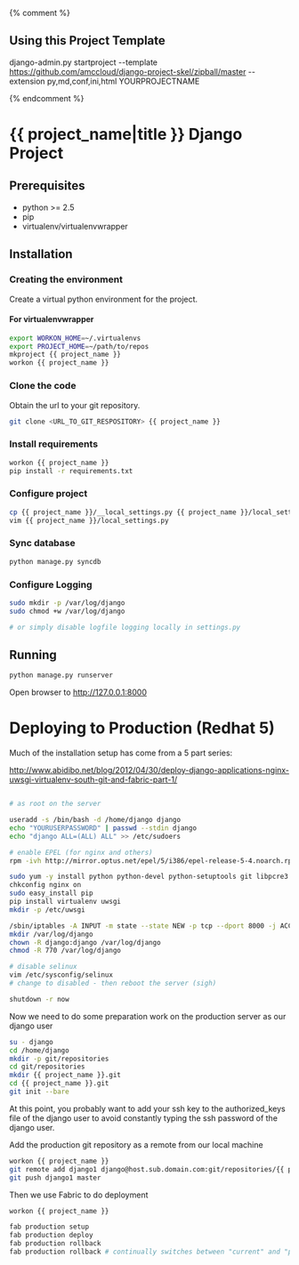 {% comment %}

## Using this Project Template ##

django-admin.py startproject --template https://github.com/amccloud/django-project-skel/zipball/master --extension py,md,conf,ini,html YOURPROJECTNAME

{% endcomment %}

# {{ project_name|title }} Django Project #

## Prerequisites ##

- python >= 2.5
- pip
- virtualenv/virtualenvwrapper

## Installation ##
### Creating the environment ###
Create a virtual python environment for the project.

#### For virtualenvwrapper ####
```bash
export WORKON_HOME=~/.virtualenvs
export PROJECT_HOME=~/path/to/repos
mkproject {{ project_name }}
workon {{ project_name }}
```

### Clone the code ###
Obtain the url to your git repository.

```bash
git clone <URL_TO_GIT_RESPOSITORY> {{ project_name }}
```

### Install requirements ###
```bash
workon {{ project_name }}
pip install -r requirements.txt
```

### Configure project ###
```bash
cp {{ project_name }}/__local_settings.py {{ project_name }}/local_settings.py
vim {{ project_name }}/local_settings.py
```

### Sync database ###
```bash
python manage.py syncdb
```

### Configure Logging ###
```bash
sudo mkdir -p /var/log/django
sudo chmod +w /var/log/django

# or simply disable logfile logging locally in settings.py
```

## Running ##
```bash
python manage.py runserver
```

Open browser to http://127.0.0.1:8000

# Deploying to Production (Redhat 5) #

Much of the installation setup has come from a 5 part series:

http://www.abidibo.net/blog/2012/04/30/deploy-django-applications-nginx-uwsgi-virtualenv-south-git-and-fabric-part-1/

```bash

# as root on the server

useradd -s /bin/bash -d /home/django django
echo "YOURUSERPASSWORD" | passwd --stdin django
echo "django ALL=(ALL) ALL" >> /etc/sudoers

# enable EPEL (for nginx and others)
rpm -ivh http://mirror.optus.net/epel/5/i386/epel-release-5-4.noarch.rpm

sudo yum -y install python python-devel python-setuptools git libpcre3 libpcre3-dev nginx gcc
chkconfig nginx on
sudo easy_install pip
pip install virtualenv uwsgi
mkdir -p /etc/uwsgi

/sbin/iptables -A INPUT -m state --state NEW -p tcp --dport 8000 -j ACCEPT
mkdir /var/log/django
chown -R django:django /var/log/django
chmod -R 770 /var/log/django

# disable selinux
vim /etc/sysconfig/selinux
# change to disabled - then reboot the server (sigh)

shutdown -r now
```

Now we need to do some preparation work on the production server as our django user

```bash
su - django
cd /home/django
mkdir -p git/repositories
cd git/repositories
mkdir {{ project_name }}.git
cd {{ project_name }}.git
git init --bare
```

At this point, you probably want to add your ssh key to the authorized_keys file of the django user to avoid
constantly typing the ssh password of the django user.

Add the production git repository as a remote from our local machine

```bash
workon {{ project_name }}
git remote add django1 django@host.sub.domain.com:git/repositories/{{ project_name }}.git
git push django1 master
```

Then we use Fabric to do deployment

```bash
workon {{ project_name }}

fab production setup
fab production deploy
fab production rollback
fab production rollback # continually switches between "current" and "previous" releases

```